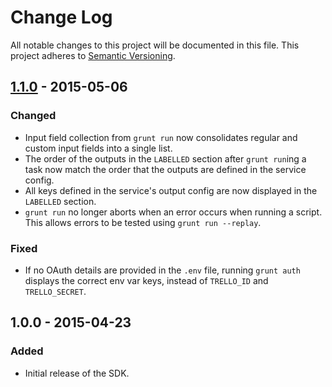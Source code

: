 # Change Log
All notable changes to this project will be documented in this file.
This project adheres to [Semantic Versioning](http://semver.org/).

## [1.1.0] - 2015-05-06
### Changed
- Input field collection from `grunt run` now consolidates regular and custom input fields into a single list.
- The order of the outputs in the `LABELLED` section after `grunt run`ing a task now match the order that the outputs are defined in the service config.
- All keys defined in the service's output config are now displayed in the `LABELLED` section.
- `grunt run` no longer aborts when an error occurs when running a script. This allows errors to be tested using `grunt run --replay`.

### Fixed
- If no OAuth details are provided in the `.env` file, running `grunt auth` displays the correct env var keys, instead of `TRELLO_ID` and `TRELLO_SECRET`.

## 1.0.0 - 2015-04-23
### Added
- Initial release of the SDK.

[1.1.0]: https://github.com/flowxo/flowxo-sdk/compare/v1.0.0...v1.1.0
